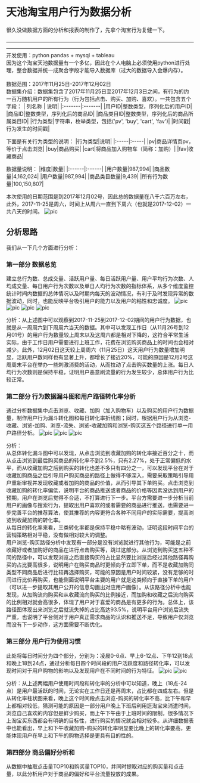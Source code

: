 # 天池淘宝用户行为数据分析
很久没做数据方面的分析和报表的制作了，先拿个淘宝行为复健一下。


——————————————————————————————————————————————————————\
开发使用：python pandas + mysql + tableau\
因为这个淘宝天池数据量有一个多亿，因此在个人电脑上必须使用python进行处理，整合数据并统一成聚合字段才能导入数据库（过大的数据导入会爆内存）。\
\
数据范围：2017年11月25日-2017年12月02日\
数据集介绍：数据集包含了2017年11月25日至2017年12月3日之间，有行为的约一百万随机用户的所有行为（行为包括点击、购买、加购、喜欢）。一共包含五个字段：
| 列名称 | 说明|
|:-------|:-------|
|用户ID|整数类型，序列化后的用户ID|
|商品ID|整数类型，序列化后的商品ID|
|商品类目ID|整数类型，序列化后的商品所属类目ID|
|行为类型|字符串，枚举类型，包括('pv', 'buy', 'cart', 'fav')|
|时间戳|行为发生的时间戳|

下面是有关行为类型的说明：
|行为类型|说明|
|:-----|:-----|
|pv|商品详情页pv，等价于点击浏览|
|buy|商品购买|
|cart|将商品加入购物车（简称：加购）|
|fav|收藏商品|


数据量说明：
|维度|数量|
|:------|:------|
|用户数量|987,994|
|商品数量|4,162,024|
|用户数量|987,994|
|商品类目数量|9,439|
|所有行为数量|100,150,807|

本次使用的日期范围是到2017年12月02号，因此总的数据量在八千六百万左右，此外，2017-11-25是周六，时间上从周六一直到下周六（也就是2017-12-02）一共八天的时间。
![pic](image/1.png)

## 分析思路
我们从一下几个方面进行分析：
### 第一部分 数据总览
建立总行为数、总成交量、活跃用户量、每日活跃用户量、用户平均行为次数、人均成交量、每日用户行为次数以及单日人均行为次数的指标体系，从多个维度监控统计时间内数据的总体情况以及时期内每天的波动情况，有利于及时发现异常的数据波动，同时，也能反映平台吸引用户的能力以及用户的粘性和忠诚度。
![pic](image/2.png)
![pic](image/3.png)
![pic](image/5.png)
![pic](image/4.png)

分析：从上述图中可以观察到2017-11-25到2017-12-02期间的用户行为数据，也就是从一周周六到下周周六当天的数据。其中可以发现工作日（从11月26号到12月01号）的用户行为数量较上周末以及这周六都是相对下降的，这符合平常生活实际，由于工作日用户需要进行上班工作，花费在浏览购买商品上的时间也会相对减少。此外，12月02日这天较上周周六（11月25日）这天用户行为数量增加明显，活跃用户数同样也有显著上升，都增长了接近20%，可能的原因是12月2号这周周末平台在举办一些刺激消费的活动，从而拉动了点击购买数量的上涨。每日人均行为次数则是保持平稳，证明用户恶意刷流量的行为发生较少，总体用户行为比较正常。

### 第二部分 行为数据漏斗图和用户路径转化率分析

通过分析数据集中点击浏览、收藏、加购（加入购物车）以及购买的用户行为数据量，制作用户行为漏斗转化图和每日转化率折线图；同时，根据用户行为从浏览-收藏、浏览-加购、浏览-流失、浏览-收藏加购和浏览-购买这五个路径进行单一用户路径分析。
![pic](image/6.png)
![pic](image/7.png)
![pic](image/8.png)

分析：\
从总体转化漏斗图中可以发现，从点击浏览到收藏加购的转化率接近百分之十，而从点击浏览到最后购买商品的转化率不到2.5%，只有2.27%，处于正常偏低的水平，而从收藏加购之后到购买的转化也差不多只有四分之一，可以发现平台在对于收藏加购商品之后引导用户购买商品的路径上做得不够深入，需要采取策略引导用户重新审视并发现收藏或者加购的商品的价值，从而引导其下单购买。点击浏览到收藏加购的转化率偏低，说明平台的商品推送或者商品的价格等因素没达到用户的预期，用户在浏览后觉得不合适，不打算进行下一步。平台方需要进一步分析当前用户的画像与搜索行为，提取出用户喜欢的或者需要的商品进行推送，也需要进一步完善平台的推荐算法，使其推荐的内容更符合各种不同用户的实际需要，提高浏览到收藏加购的转化率。
\
从每日的转化率来看，三类转化率都是保持平稳中略有波动，证明这段时间平台的营销策略相对平稳，没有做相对较大的调整。
\
用户浏览-购买路径分析中发现有一部分是没有浏览就进行其他行为，可能是之前收藏好或者加购好的商品在进行点击购买等，跳过这部分。从浏览到购买这五种不同的路径中，可以发现浏览之后直接购买的占比显然要比浏览后经过其他路径再购买的占比要高很多，说明用户在购买商品时更倾向于立即下单，而不是收藏加购同类型不同商品后进行比较再选择购买，可能的原因是用户时间较紧，没有足够的时间进行比价再购买，也能侧面说明平台主要的用户就是这类倾向于直接下单的用户（可以进一步提取其用户公开的信息勾画出对应用户画像）。从该路径分析中也能发现，从加购流向购买和从收藏流向购买的比例接近，而加购和收藏之后流向购买的比例相对就会高很多，体现了用户对于喜爱的商品是有更多的行为。总体上，该路径图体现出来浏览之后就流失掉的占比高达93.5%，说明平台用户浏览后流失严重，也说明了平台侧对于用户真正需求商品的认识和推送不足，导致用户仅浏览而没有下一步动作，这方面需要不断优化。

### 第三部分 用户行为使用习惯

此处将每日时间分为四个部分，分别为：凌晨0-6点、早上6-12点、下午12到18点和晚上18到24点，通过分析每日四个时间段的用户活跃度和路径转化率，可以发现时间对于用户购物的影响以及发现用户在不同时间的行为特征。
![pic](image/9.png)
![pic](image/10.png)

分析：从上述两幅用户使用时间段和转化率的分析中可以知道，晚上（18点-24点）是用户最活跃的时间，无论实在工作日还是再周末，占比都在四成左右。但是从转化率柱状图来看，晚上这个时间段点击浏览-购买的转化率不高，比下午和早上都相对较低，猜测可能的原因是一部分用户晚上下班后利用逛淘宝来消遣时间，浏览自己喜欢的内容但是鲜少购买，而上午下午由于上班时间的限制，很多情况下上淘宝买东西都会有明确的目标性，进行购买的情况就会相对较多。从详细数据表中也能看出，早上和下午收藏加购-购买的转化率明显要比晚上的转化率要高，更能体现用户在早上和下午的购物选择是更具有目的性的。

### 第四部分 商品偏好分析和
从数据中抽取点击量TOP10和购买量TOP10，并同时提取对应的购买量和点击量，以此分析用户对于商品的偏好和平台流量投放的成果。


